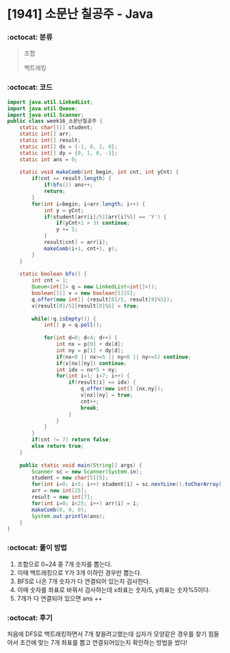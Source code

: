 # [1941] 소문난 칠공주 - Java

###  :octocat: 분류

> 조합
>
> 백트래킹

### :octocat: 코드

```java
import java.util.LinkedList;
import java.util.Queue;
import java.util.Scanner;
public class week16_소문난칠공주 {
	static char[][] student;
	static int[] arr;
	static int[] result;
	static int[] dx = {-1, 0, 1, 0};
	static int[] dy = {0, 1, 0, -1};
	static int ans = 0;
	
	static void makeComb(int begin, int cnt, int yCnt) {
		if(cnt == result.length) {
			if(bfs()) ans++;
			return;
		}
		for(int i=begin; i<arr.length; i++) {
			int y = yCnt;
			if(student[arr[i]/5][arr[i]%5] == 'Y') {
				if(yCnt+1 > 3) continue;
				y += 1;
			}
			result[cnt] = arr[i];
			makeComb(i+1, cnt+1, y);
		}
	}
	
	static boolean bfs() {
		int cnt = 1;
		Queue<int[]> q = new LinkedList<int[]>();
		boolean[][] v = new boolean[5][5];
		q.offer(new int[] {result[0]/5, result[0]%5});
		v[result[0]/5][result[0]%5] = true;
		
		while(!q.isEmpty()) {
			int[] p = q.poll();
			
			for(int d=0; d<4; d++) {
				int nx = p[0] + dx[d];
				int ny = p[1] + dy[d];
				if(nx<0 || nx>=5 || ny<0 || ny>=5) continue;
				if(v[nx][ny]) continue;
				int idx = nx*5 + ny;
				for(int i=1; i<7; i++) {
					if(result[i] == idx) {
						q.offer(new int[] {nx,ny});
						v[nx][ny] = true;
						cnt++;
						break;
					}
				}
			}
		}
		if(cnt != 7) return false;
		else return true;
	}
	
	public static void main(String[] args) {
		Scanner sc = new Scanner(System.in);
		student = new char[5][5];
		for(int i=0; i<5; i++) student[i] = sc.nextLine().toCharArray();
		arr = new int[25];
		result = new int[7];
		for(int i=0; i<25; i++) arr[i] = i;
		makeComb(0, 0, 0);
		System.out.println(ans);
	}
}
```

### :octocat: 풀이 방법

1. 조합으로 0~24 중 7개 숫자를 뽑는다.
2. 이때 백트래킹으로 Y가 3개 이하인 경우만 뽑는다.
3. BFS로 나온 7개 숫자가 다 연결되어 있는지 검사한다.
4. 이때 숫자를 좌표로 바꿔서 검사하는데 x좌표는 숫자/5, y좌표는 숫자%5이다.
5. 7개가 다 연결되어 있으면 ans ++ 

### :octocat: 후기

처음에 DFS로 백트래킹하면서 7개 찾을려고했는데 십자가 모양같은 경우를 찾기 힘들어서
조건에 맞는 7개 좌표를 뽑고 연결되어있는지 확인하는 방법을 썼다!
